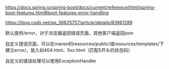 https://docs.spring.io/spring-boot/docs/current/reference/html/spring-boot-features.html#boot-features-error-handling



https://blog.csdn.net/qq_36625757/article/details/83961289



默认提供/error，对于浏览器返回错误页面，其他客户端返回json



自定义错误页面，可以在maven的resources/public/或resources/templates/下建立error/，放入如404.html，5xx.html（匹配5开头的状态码）



自定义的错误处理可以使用ExceptionHandler